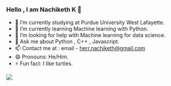 ### Hello , I am Nachiketh K 👋

- 🔭 I’m currently studying at Purdue University West Lafayette.
- 🌱 I’m currently learning Machine learning with Python.
- 🤔 I’m looking for help with Machine learning for data science.
- 💬 Ask me about Python , C++ , Javascript.
- 📫 Contact me at : email - herr.nachiketh@gmail.com
- 😄 Pronouns: He/Him.
- ⚡ Fun fact: I like turtles.
<img src="https://github-readme-stats.vercel.app/api?username=nachikethKarthik&&show_icons=true&title_color=ffffff&icon_color=bb2acf&text_color=daf7dc&bg_color=151515">
